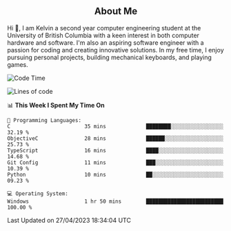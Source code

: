 <!-- About -->

<h2 align="center">About Me</h2>

Hi 👋, I am Kelvin a second year computer engineering student at the University of British Columbia with a keen interest in both computer hardware and software. I'm also an aspiring software engineer with a passion for coding and creating innovative solutions. In my free time, I enjoy pursuing personal projects, building mechanical keyboards, and playing games.

<!--START_SECTION:waka-->
![Code Time](http://img.shields.io/badge/Code%20Time-737%20hrs%201%20min-blue)

![Lines of code](https://img.shields.io/badge/From%20Hello%20World%20I%27ve%20Written-9.5%20million%20lines%20of%20code-blue)

📊 **This Week I Spent My Time On** 

```text
💬 Programming Languages: 
C                        35 mins             ████████░░░░░░░░░░░░░░░░░   32.19 % 
ObjectiveC               28 mins             ██████░░░░░░░░░░░░░░░░░░░   25.73 % 
TypeScript               16 mins             ████░░░░░░░░░░░░░░░░░░░░░   14.68 % 
Git Config               11 mins             ███░░░░░░░░░░░░░░░░░░░░░░   10.39 % 
Python                   10 mins             ██░░░░░░░░░░░░░░░░░░░░░░░   09.23 % 

💻 Operating System: 
Windows                  1 hr 50 mins        █████████████████████████   100.00 % 
```


 Last Updated on 27/04/2023 18:34:04 UTC
<!--END_SECTION:waka-->
